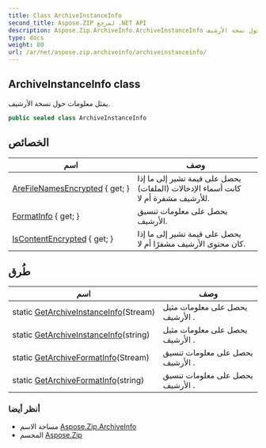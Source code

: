 ```yaml
---
title: Class ArchiveInstanceInfo
second_title: Aspose.ZIP لمرجع .NET API
description: Aspose.Zip.ArchiveInfo.ArchiveInstanceInfo فصل. يمثل معلومات حول نسخة الأرشيف.
type: docs
weight: 80
url: /ar/net/aspose.zip.archiveinfo/archiveinstanceinfo/
---
```

## ArchiveInstanceInfo class

يمثل معلومات حول نسخة الأرشيف.

```csharp
public sealed class ArchiveInstanceInfo
```

## الخصائص

| اسم | وصف |
| --- | --- |
| [AreFileNamesEncrypted](../../aspose.zip.archiveinfo/archiveinstanceinfo/arefilenamesencrypted/) { get; } | يحصل على قيمة تشير إلى ما إذا كانت أسماء الإدخالات (الملفات) للأرشيف مشفرة أم لا. |
| [FormatInfo](../../aspose.zip.archiveinfo/archiveinstanceinfo/formatinfo/) { get; } | يحصل على معلومات تنسيق الأرشيف. |
| [IsContentEncrypted](../../aspose.zip.archiveinfo/archiveinstanceinfo/iscontentencrypted/) { get; } | يحصل على قيمة تشير إلى ما إذا كان محتوى الأرشيف مشفرًا أم لا. |

## طُرق

| اسم | وصف |
| --- | --- |
| static [GetArchiveInstanceInfo](../../aspose.zip.archiveinfo/archiveinstanceinfo/getarchiveinstanceinfo/#getarchiveinstanceinfo)(Stream) | يحصل على معلومات مثيل الأرشيف . |
| static [GetArchiveInstanceInfo](../../aspose.zip.archiveinfo/archiveinstanceinfo/getarchiveinstanceinfo/#getarchiveinstanceinfo_1)(string) | يحصل على معلومات مثيل الأرشيف . |
| static [GetArchiveFormatInfo](../../aspose.zip.archiveinfo/archiveinstanceinfo/getarchiveformatinfo/#getarchiveformatinfo)(Stream) | يحصل على معلومات تنسيق الأرشيف . |
| static [GetArchiveFormatInfo](../../aspose.zip.archiveinfo/archiveinstanceinfo/getarchiveformatinfo/#getarchiveformatinfo_1)(string) | يحصل على معلومات تنسيق الأرشيف . |

### أنظر أيضا

* مساحة الاسم [Aspose.Zip.ArchiveInfo](../../aspose.zip.archiveinfo/)
* المجسم [Aspose.Zip](../../)


